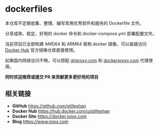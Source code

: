 # dockerfiles
本仓库不定期收集、整理、编写常用优秀软件和服务的 Dockerfile 文件。

分享成熟、稳定、好用的 docker 命令和 docker-compose.yml 部署配置文件。

当前项目已全部构建 AMD64 和 ARM64 架构 docker 镜像，可以直接访问 [Docker Hub](https://hub.docker.com/u/stilleshan) 官方镜像仓库直接使用。

如果国内网络访问不畅，可以搭配 [ghproxy.com](https://ghproxy.com) 和 [dockerproxy.com](https://dockerproxy.com) 代理使用。

**同时欢迎推荐或提交 PR 来贡献更多更好用的项目**

## 相关链接
- **GitHub** https://github.com/stilleshan
- **Docker Hub** https://hub.docker.com/u/stilleshan
- **Docker Site** https://docker.ioiox.com
- **Blog** https://www.ioiox.com

